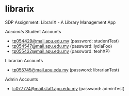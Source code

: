 # librarix
 SDP Assignment: LibrariX - A Library Management App

_Accounts_
 Student Accounts
  - tp054429@mail.apu.edu.my (password: studentTest)
  - tp054547@mail.apu.edu.my (password: lydiaFoo)
  - tp055432@mail.apu.edu.my (password: teohXP)

 Librarian Accounts
 - tp055745@mail.apu.edu.my (password: librarianTest)
 
Admin Accounts
- lc077774@mail.staff.apu.edu.my (password: adminTest)